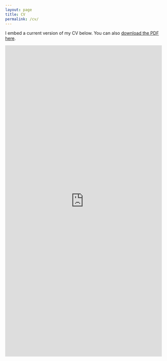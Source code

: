 ```yaml
---
layout: page
title: CV
permalink: /cv/
---
```


I embed a current version of my CV below. You can also [download the PDF here](/CV.pdf).

<iframe src="http://nooranidoost/CV.pdf" class="gde-frame" style="height: 1000px; width: 100%; border: none;" scrolling="yes"></iframe>



